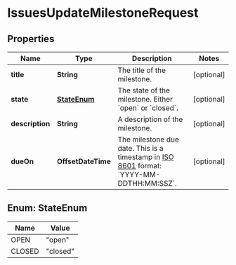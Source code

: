 

# IssuesUpdateMilestoneRequest


## Properties

| Name | Type | Description | Notes |
|------------ | ------------- | ------------- | -------------|
|**title** | **String** | The title of the milestone. |  [optional] |
|**state** | [**StateEnum**](#StateEnum) | The state of the milestone. Either &#x60;open&#x60; or &#x60;closed&#x60;. |  [optional] |
|**description** | **String** | A description of the milestone. |  [optional] |
|**dueOn** | **OffsetDateTime** | The milestone due date. This is a timestamp in [ISO 8601](https://en.wikipedia.org/wiki/ISO_8601) format: &#x60;YYYY-MM-DDTHH:MM:SSZ&#x60;. |  [optional] |



## Enum: StateEnum

| Name | Value |
|---- | -----|
| OPEN | &quot;open&quot; |
| CLOSED | &quot;closed&quot; |



